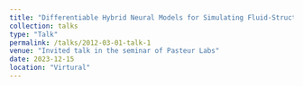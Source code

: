 ```yaml
---
title: "Differentiable Hybrid Neural Models for Simulating Fluid-Structure Interactions and Turbulence"
collection: talks
type: "Talk"
permalink: /talks/2012-03-01-talk-1
venue: "Invited talk in the seminar of Pasteur Labs"
date: 2023-12-15
location: "Virtural"
---
```

